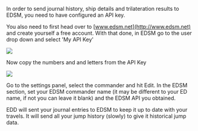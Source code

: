 In order to send journal history, ship details and trilateration results to EDSM, you need to have configured an API key.

You also need to first head over to [www.edsm.net](http://www.edsm.net) and create yourself a free account.  With that done, in EDSM go to the user drop down and select 'My API Key'  

![](http://i.imgur.com/6g8VGlZ.png)  

Now copy the numbers and and letters from the API Key  

![](http://i.imgur.com/VSwjmNh.png)  
 
Go to the settings panel, select the commander and hit Edit.  In the EDSM section, set your EDSM commander name (it may be different to your ED name, if not you can leave it blank) and the EDSM API you obtained.

EDD will sent your journal entries to EDSM to keep it up to date with your travels.  It will send all your jump history (slowly) to give it historical jump data.